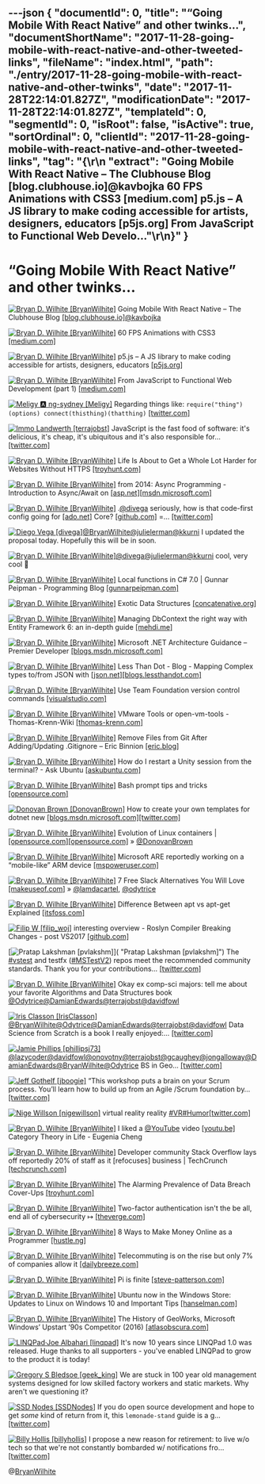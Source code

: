 ---json
{
  "documentId": 0,
  "title": "“Going Mobile With React Native” and other twinks…",
  "documentShortName": "2017-11-28-going-mobile-with-react-native-and-other-tweeted-links",
  "fileName": "index.html",
  "path": "./entry/2017-11-28-going-mobile-with-react-native-and-other-twinks",
  "date": "2017-11-28T22:14:01.827Z",
  "modificationDate": "2017-11-28T22:14:01.827Z",
  "templateId": 0,
  "segmentId": 0,
  "isRoot": false,
  "isActive": true,
  "sortOrdinal": 0,
  "clientId": "2017-11-28-going-mobile-with-react-native-and-other-tweeted-links",
  "tag": "{\r\n  \"extract\": \"Going Mobile With React Native – The Clubhouse Blog [blog.clubhouse.io]@kavbojka 60 FPS Animations with CSS3 [medium.com] p5.js – A JS library to make coding accessible for artists, designers, educators [p5js.org] From JavaScript to Functional Web Develo...\"\r\n}"
}
---

# “Going Mobile With React Native” and other twinks…

[<img alt="Bryan D. Wilhite [BryanWilhite]" src="https://songhay.blob.core.windows.net/shared-social-twitter/BryanWilhite.jpeg">](http://t.co/UNdqV0Z1zz "Bryan D. Wilhite [BryanWilhite]") Going Mobile With React Native – The Clubhouse Blog [[blog.clubhouse.io]](https://blog.clubhouse.io/going-mobile-with-react-native-891e1a602465)[@kavbojka](http://twitter.com/kavbojka)

[<img alt="Bryan D. Wilhite [BryanWilhite]" src="https://songhay.blob.core.windows.net/shared-social-twitter/BryanWilhite.jpeg">](http://t.co/UNdqV0Z1zz "Bryan D. Wilhite [BryanWilhite]") 60 FPS Animations with CSS3 [[medium.com]](https://medium.com/outsystems-experts/how-to-achieve-60-fps-animations-with-css3-db7b98610108)

[<img alt="Bryan D. Wilhite [BryanWilhite]" src="https://songhay.blob.core.windows.net/shared-social-twitter/BryanWilhite.jpeg">](http://t.co/UNdqV0Z1zz "Bryan D. Wilhite [BryanWilhite]") p5.js – A JS library to make coding accessible for artists, designers, educators [[p5js.org]](https://p5js.org/)

[<img alt="Bryan D. Wilhite [BryanWilhite]" src="https://songhay.blob.core.windows.net/shared-social-twitter/BryanWilhite.jpeg">](http://t.co/UNdqV0Z1zz "Bryan D. Wilhite [BryanWilhite]") From JavaScript to Functional Web Development (part 1) [[medium.com]](https://medium.com/@iSetr/from-javascript-to-functional-web-development-part-1-c17b5c5fe260)

[<img alt="Meligy 🅰️ ng-sydney [Meligy]" src="https://songhay.blob.core.windows.net/shared-social-twitter/Meligy.jpeg">](https://t.co/l318930X1B "Meligy 🅰️ ng-sydney [Meligy]") Regarding things like: ``` require("thing")(options) connect(thisthing)(thatthing) ``` [[twitter.com]](https://twitter.com/BenNadel/status/934753491339415552)

[<img alt="Immo Landwerth [terrajobst]" src="https://songhay.blob.core.windows.net/shared-social-twitter/terrajobst.jpg">](https://t.co/pfw9pKc4sL "Immo Landwerth [terrajobst]") JavaScript is the fast food of software: it's delicious, it's cheap, it's ubiquitous and it's also responsible for… [[twitter.com]](https://twitter.com/i/web/status/934212098342522880)

[<img alt="Bryan D. Wilhite [BryanWilhite]" src="https://songhay.blob.core.windows.net/shared-social-twitter/BryanWilhite.jpeg">](http://t.co/UNdqV0Z1zz "Bryan D. Wilhite [BryanWilhite]") Life Is About to Get a Whole Lot Harder for Websites Without HTTPS [[troyhunt.com]](https://www.troyhunt.com/life-is-about-to-get-harder-for-websites-without-https/)

[<img alt="Bryan D. Wilhite [BryanWilhite]" src="https://songhay.blob.core.windows.net/shared-social-twitter/BryanWilhite.jpeg">](http://t.co/UNdqV0Z1zz "Bryan D. Wilhite [BryanWilhite]") from 2014: Async Programming - Introduction to Async/Await on [[asp.net]](http://ASP.NET)[[msdn.microsoft.com]](https://msdn.microsoft.com/en-us/magazine/dn802603.aspx)

[<img alt="Bryan D. Wilhite [BryanWilhite]" src="https://songhay.blob.core.windows.net/shared-social-twitter/BryanWilhite.jpeg">](http://t.co/UNdqV0Z1zz "Bryan D. Wilhite [BryanWilhite]") .[@divega](http://twitter.com/divega) seriously, how is that code-first config going for [[ado.net]](http://ADO.NET) Core? [[github.com]](https://github.com/BryanWilhite/Songhay.DataAccess/issues/1) =… [[twitter.com]](https://twitter.com/i/web/status/926264819396894721)

[<img alt="Diego Vega [divega]" src="https://songhay.blob.core.windows.net/shared-social-twitter/divega.jpg">](http://t.co/YKwXnA3RVa "Diego Vega [divega]")[@BryanWilhite](http://twitter.com/BryanWilhite)[@julielerman](http://twitter.com/julielerman)[@kkurni](http://twitter.com/kkurni) I updated the proposal today. Hopefully this will be in soon.

[<img alt="Bryan D. Wilhite [BryanWilhite]" src="https://songhay.blob.core.windows.net/shared-social-twitter/BryanWilhite.jpeg">](http://t.co/UNdqV0Z1zz "Bryan D. Wilhite [BryanWilhite]")[@divega](http://twitter.com/divega)[@julielerman](http://twitter.com/julielerman)[@kkurni](http://twitter.com/kkurni) cool, very cool 🧐

[<img alt="Bryan D. Wilhite [BryanWilhite]" src="https://songhay.blob.core.windows.net/shared-social-twitter/BryanWilhite.jpeg">](http://t.co/UNdqV0Z1zz "Bryan D. Wilhite [BryanWilhite]") Local functions in C# 7.0 | Gunnar Peipman - Programming Blog [[gunnarpeipman.com]](http://gunnarpeipman.com/2017/07/local-functions/)

[<img alt="Bryan D. Wilhite [BryanWilhite]" src="https://songhay.blob.core.windows.net/shared-social-twitter/BryanWilhite.jpeg">](http://t.co/UNdqV0Z1zz "Bryan D. Wilhite [BryanWilhite]") Exotic Data Structures [[concatenative.org]](http://concatenative.org/wiki/view/Exotic%20Data%20Structures)

[<img alt="Bryan D. Wilhite [BryanWilhite]" src="https://songhay.blob.core.windows.net/shared-social-twitter/BryanWilhite.jpeg">](http://t.co/UNdqV0Z1zz "Bryan D. Wilhite [BryanWilhite]") Managing DbContext the right way with Entity Framework 6: an in-depth guide [[mehdi.me]](http://mehdi.me/ambient-dbcontext-in-ef6/)

[<img alt="Bryan D. Wilhite [BryanWilhite]" src="https://songhay.blob.core.windows.net/shared-social-twitter/BryanWilhite.jpeg">](http://t.co/UNdqV0Z1zz "Bryan D. Wilhite [BryanWilhite]") Microsoft .NET Architecture Guidance – Premier Developer [[blogs.msdn.microsoft.com]](https://blogs.msdn.microsoft.com/premier_developer/2017/07/11/microsoft-net-architecture-guidance/)

[<img alt="Bryan D. Wilhite [BryanWilhite]" src="https://songhay.blob.core.windows.net/shared-social-twitter/BryanWilhite.jpeg">](http://t.co/UNdqV0Z1zz "Bryan D. Wilhite [BryanWilhite]") Less Than Dot - Blog - Mapping Complex types to/from JSON with [[json.net]](http://JSON.Net)[[blogs.lessthandot.com]](http://blogs.lessthandot.com/index.php/webdev/serverprogramming/aspnet/mapping-complex-types-tofrom-json-with-json-net/)

[<img alt="Bryan D. Wilhite [BryanWilhite]" src="https://songhay.blob.core.windows.net/shared-social-twitter/BryanWilhite.jpeg">](http://t.co/UNdqV0Z1zz "Bryan D. Wilhite [BryanWilhite]") Use Team Foundation version control commands [[visualstudio.com]](https://www.visualstudio.com/en-us/docs/tfvc/use-team-foundation-version-control-commands)

[<img alt="Bryan D. Wilhite [BryanWilhite]" src="https://songhay.blob.core.windows.net/shared-social-twitter/BryanWilhite.jpeg">](http://t.co/UNdqV0Z1zz "Bryan D. Wilhite [BryanWilhite]") VMware Tools or open-vm-tools - Thomas-Krenn-Wiki [[thomas-krenn.com]](https://www.thomas-krenn.com/en/wiki/VMware_Tools_or_open-vm-tools)

[<img alt="Bryan D. Wilhite [BryanWilhite]" src="https://songhay.blob.core.windows.net/shared-social-twitter/BryanWilhite.jpeg">](http://t.co/UNdqV0Z1zz "Bryan D. Wilhite [BryanWilhite]") Remove Files from Git After Adding/Updating .Gitignore – Eric Binnion [[eric.blog]](https://eric.blog/2014/05/11/remove-files-from-git-addingupdating-gitignore/)

[<img alt="Bryan D. Wilhite [BryanWilhite]" src="https://songhay.blob.core.windows.net/shared-social-twitter/BryanWilhite.jpeg">](http://t.co/UNdqV0Z1zz "Bryan D. Wilhite [BryanWilhite]") How do I restart a Unity session from the terminal? - Ask Ubuntu [[askubuntu.com]](https://askubuntu.com/questions/38579/how-do-i-restart-a-unity-session-from-the-terminal)

[<img alt="Bryan D. Wilhite [BryanWilhite]" src="https://songhay.blob.core.windows.net/shared-social-twitter/BryanWilhite.jpeg">](http://t.co/UNdqV0Z1zz "Bryan D. Wilhite [BryanWilhite]") Bash prompt tips and tricks [[opensource.com]](https://opensource.com/article/17/7/bash-prompt-tips-and-tricks)

[<img alt="Donovan Brown [DonovanBrown]" src="https://songhay.blob.core.windows.net/shared-social-twitter/DonovanBrown.jpg">](https://t.co/jxoYdoS05R "Donovan Brown [DonovanBrown]") How to create your own templates for dotnet new [[blogs.msdn.microsoft.com]](https://blogs.msdn.microsoft.com/dotnet/2017/04/02/how-to-create-your-own-templates-for-dotnet-new/)[[twitter.com]](https://twitter.com/DonovanBrown/status/927170864939970562/photo/1)

[<img alt="Bryan D. Wilhite [BryanWilhite]" src="https://songhay.blob.core.windows.net/shared-social-twitter/BryanWilhite.jpeg">](http://t.co/UNdqV0Z1zz "Bryan D. Wilhite [BryanWilhite]") Evolution of Linux containers | [[opensource.com]](http://Opensource.com)[[opensource.com]](https://opensource.com/article/17/7/how-linux-containers-evolved) » [@DonovanBrown](http://twitter.com/DonovanBrown)

[<img alt="Bryan D. Wilhite [BryanWilhite]" src="https://songhay.blob.core.windows.net/shared-social-twitter/BryanWilhite.jpeg">](http://t.co/UNdqV0Z1zz "Bryan D. Wilhite [BryanWilhite]") Microsoft ARE reportedly working on a “mobile-like” ARM device [[mspoweruser.com]](https://mspoweruser.com/microsoft-reportedly-working-mobile-like-arm-device/)

[<img alt="Bryan D. Wilhite [BryanWilhite]" src="https://songhay.blob.core.windows.net/shared-social-twitter/BryanWilhite.jpeg">](http://t.co/UNdqV0Z1zz "Bryan D. Wilhite [BryanWilhite]") 7 Free Slack Alternatives You Will Love [[makeuseof.com]](http://www.makeuseof.com/tag/7-free-slack-alternatives-will-love/) » [@lamdacartel](http://twitter.com/lamdacartel), [@odytrice](http://twitter.com/odytrice)

[<img alt="Bryan D. Wilhite [BryanWilhite]" src="https://songhay.blob.core.windows.net/shared-social-twitter/BryanWilhite.jpeg">](http://t.co/UNdqV0Z1zz "Bryan D. Wilhite [BryanWilhite]") Difference Between apt vs apt-get Explained [[itsfoss.com]](https://itsfoss.com/apt-vs-apt-get-difference/)

[<img alt="Filip W [filip_woj]" src="https://songhay.blob.core.windows.net/shared-social-twitter/filip_woj.jpg">](http://t.co/VCkinoHijZ "Filip W [filip_woj]") interesting overview - Roslyn Compiler Breaking Changes - post VS2017 [[github.com]](https://github.com/dotnet/roslyn/blob/master/docs/compilers/CSharp/Compiler%20Breaking%20Changes%20-%20post%20VS2017.md)

[<img alt="Pratap Lakshman [pvlakshm]" src="https://songhay.blob.core.windows.net/shared-social-twitter/pvlakshm.jpeg">]( "Pratap Lakshman [pvlakshm]") The [#vstest](http://twitter.com/search?q=%23vstest) and testfx ([#MSTestV2](http://twitter.com/search?q=%23MSTestV2)) repos meet the recommended community standards. Thank you for your contributions… [[twitter.com]](https://twitter.com/i/web/status/935570432262004736)

[<img alt="Bryan D. Wilhite [BryanWilhite]" src="https://songhay.blob.core.windows.net/shared-social-twitter/BryanWilhite.jpeg">](http://t.co/UNdqV0Z1zz "Bryan D. Wilhite [BryanWilhite]") Okay ex comp-sci majors: tell me about your favorite Algorithms and Data Structures book [@Odytrice](http://twitter.com/Odytrice)[@DamianEdwards](http://twitter.com/DamianEdwards)[@terrajobst](http://twitter.com/terrajobst)[@davidfowl](http://twitter.com/davidfowl)

[<img alt="Iris Classon [IrisClasson]" src="https://songhay.blob.core.windows.net/shared-social-twitter/IrisClasson.jpg">](https://t.co/yYU7f4JbDt "Iris Classon [IrisClasson]")[@BryanWilhite](http://twitter.com/BryanWilhite)[@Odytrice](http://twitter.com/Odytrice)[@DamianEdwards](http://twitter.com/DamianEdwards)[@terrajobst](http://twitter.com/terrajobst)[@davidfowl](http://twitter.com/davidfowl) Data Science from Scratch is a book I really enjoyed:… [[twitter.com]](https://twitter.com/i/web/status/928004383014637571)

[<img alt="Jamie Phillips [phillipsj73]" src="https://songhay.blob.core.windows.net/shared-social-twitter/phillipsj73.jpeg">](https://t.co/r81Vd7NiQK "Jamie Phillips [phillipsj73]")[@lazycoder](http://twitter.com/lazycoder)[@davidfowl](http://twitter.com/davidfowl)[@onovotny](http://twitter.com/onovotny)[@terrajobst](http://twitter.com/terrajobst)[@gcaughey](http://twitter.com/gcaughey)[@jongalloway](http://twitter.com/jongalloway)[@DamianEdwards](http://twitter.com/DamianEdwards)[@BryanWilhite](http://twitter.com/BryanWilhite)[@Odytrice](http://twitter.com/Odytrice) BS in Geo… [[twitter.com]](https://twitter.com/i/web/status/928053288490229761)

[<img alt="Jeff Gothelf [jboogie]" src="https://songhay.blob.core.windows.net/shared-social-twitter/jboogie.jpg">](https://t.co/kHPHPgVslS "Jeff Gothelf [jboogie]") “This workshop puts a brain on your Scrum process. You’ll learn how to build up from an Agile /Scrum foundation by… [[twitter.com]](https://twitter.com/i/web/status/934846974133788672)

[<img alt="Nige Willson [nigewillson]" src="https://songhay.blob.core.windows.net/shared-social-twitter/nigewillson.jpg">](https://t.co/2bCzwm6WOr "Nige Willson [nigewillson]") virtual reality reality [#VR](http://twitter.com/search?q=%23VR)[#Humor](http://twitter.com/search?q=%23Humor)[[twitter.com]](https://twitter.com/nigewillson/status/926374720546668544/photo/1)

[<img alt="Bryan D. Wilhite [BryanWilhite]" src="https://songhay.blob.core.windows.net/shared-social-twitter/BryanWilhite.jpeg">](http://t.co/UNdqV0Z1zz "Bryan D. Wilhite [BryanWilhite]") I liked a [@YouTube](http://twitter.com/YouTube) video [[youtu.be]](http://youtu.be/ho7oagHeqNc?a) Category Theory in Life - Eugenia Cheng

[<img alt="Bryan D. Wilhite [BryanWilhite]" src="https://songhay.blob.core.windows.net/shared-social-twitter/BryanWilhite.jpeg">](http://t.co/UNdqV0Z1zz "Bryan D. Wilhite [BryanWilhite]") Developer community Stack Overflow lays off reportedly 20% of staff as it [refocuses] business | TechCrunch [[techcrunch.com]](https://techcrunch.com/2017/11/02/stack-overflow-lays-off-staff/)

[<img alt="Bryan D. Wilhite [BryanWilhite]" src="https://songhay.blob.core.windows.net/shared-social-twitter/BryanWilhite.jpeg">](http://t.co/UNdqV0Z1zz "Bryan D. Wilhite [BryanWilhite]") The Alarming Prevalence of Data Breach Cover-Ups [[troyhunt.com]](https://www.troyhunt.com/the-alarming-prevelance-of-data-breach-coverups/)

[<img alt="Bryan D. Wilhite [BryanWilhite]" src="https://songhay.blob.core.windows.net/shared-social-twitter/BryanWilhite.jpeg">](http://t.co/UNdqV0Z1zz "Bryan D. Wilhite [BryanWilhite]") Two-factor authentication isn't the be all, end all of cybersecurity ↦ [[theverge.com]](https://www.theverge.com/2017/7/10/15946642/two-factor-authentication-online-security-mess)

[<img alt="Bryan D. Wilhite [BryanWilhite]" src="https://songhay.blob.core.windows.net/shared-social-twitter/BryanWilhite.jpeg">](http://t.co/UNdqV0Z1zz "Bryan D. Wilhite [BryanWilhite]") 8 Ways to Make Money Online as a Programmer [[hustle.ng]](https://hustle.ng/how-to-make-money-online-programmer/)

[<img alt="Bryan D. Wilhite [BryanWilhite]" src="https://songhay.blob.core.windows.net/shared-social-twitter/BryanWilhite.jpeg">](http://t.co/UNdqV0Z1zz "Bryan D. Wilhite [BryanWilhite]") Telecommuting is on the rise but only 7% of companies allow it [[dailybreeze.com]](http://www.dailybreeze.com/article/20170709/NEWS/170709535)

[<img alt="Bryan D. Wilhite [BryanWilhite]" src="https://songhay.blob.core.windows.net/shared-social-twitter/BryanWilhite.jpeg">](http://t.co/UNdqV0Z1zz "Bryan D. Wilhite [BryanWilhite]") Pi is finite [[steve-patterson.com]](http://steve-patterson.com/pi-rational-finite-number/)

[<img alt="Bryan D. Wilhite [BryanWilhite]" src="https://songhay.blob.core.windows.net/shared-social-twitter/BryanWilhite.jpeg">](http://t.co/UNdqV0Z1zz "Bryan D. Wilhite [BryanWilhite]") Ubuntu now in the Windows Store: Updates to Linux on Windows 10 and Important Tips [[hanselman.com]](https://www.hanselman.com/blog/UbuntuNowInTheWindowsStoreUpdatesToLinuxOnWindows10AndImportantTips.aspx)

[<img alt="Bryan D. Wilhite [BryanWilhite]" src="https://songhay.blob.core.windows.net/shared-social-twitter/BryanWilhite.jpeg">](http://t.co/UNdqV0Z1zz "Bryan D. Wilhite [BryanWilhite]") The History of GeoWorks, Microsoft Windows’ Upstart ’90s Competitor (2016) [[atlasobscura.com]](http://www.atlasobscura.com/articles/the-history-of-geoworks-microsoft-windows-upstart-90s-competitor)

[<img alt="LINQPad·Joe Albahari [linqpad]" src="https://songhay.blob.core.windows.net/shared-social-twitter/linqpad.jpg">](http://t.co/alg9BCR6l1 "LINQPad·Joe Albahari [linqpad]") It's now 10 years since LINQPad 1.0 was released. Huge thanks to all supporters - you've enabled LINQPad to grow to the product it is today!

[<img alt="Gregory S Bledsoe [geek_king]" src="https://songhay.blob.core.windows.net/shared-social-twitter/geek_king.jpeg">](https://t.co/Z9qRiMlDWh "Gregory S Bledsoe [geek_king]") We are stuck in 100 year old management systems designed for low skilled factory workers and static markets. Why aren't we questioning it?

[<img alt="SSD Nodes [SSDNodes]" src="https://songhay.blob.core.windows.net/shared-social-twitter/SSDNodes.jpg">](https://t.co/gdPvAIPcRa "SSD Nodes [SSDNodes]") If you do open source development and hope to get *some* kind of return from it, this `lemonade-stand` guide is a g… [[twitter.com]](https://twitter.com/i/web/status/935228242545475585)

[<img alt="Billy Hollis [billyhollis]" src="https://songhay.blob.core.windows.net/shared-social-twitter/billyhollis.jpg">](https://t.co/LvJEYRzwk5 "Billy Hollis [billyhollis]") I propose a new reason for retirement: to live w/o tech so that we're not constantly bombarded w/ notifications fro… [[twitter.com]](https://twitter.com/i/web/status/935531883848495106)

@[BryanWilhite](https://twitter.com/BryanWilhite)
